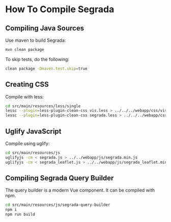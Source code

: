 # How To Compile Segrada

## Compiling Java Sources

Use maven to build Segrada:

```bash
mvn clean package
```

To skip tests, do the following:

```bash
clean package -Dmaven.test.skip=true
```

## Creating CSS

Compile with less:

```bash
cd src/main/resources/less/single
lessc --plugin=less-plugin-clean-css vis.less > ../../../webapp/css/vis.css
lessc --plugin=less-plugin-clean-css segrada.less > ../../../webapp/css/segrada.css
```

## Uglify JavaScript

Compile using uglify:

```bash
cd src/main/resources/js
uglifyjs -cm < segrada.js > ../../webapp/js/segrada.min.js
uglifyjs -cm < segrada_leaflet.js > ../../webapp/js/segrada_leaflet.min.js
```

## Compiling Segrada Query Builder

The query builder is a modern Vue component. It can be compiled with npm.

```bash
cd src/main/resources/js/segrada-query-builder
npm i
npm run build
```
